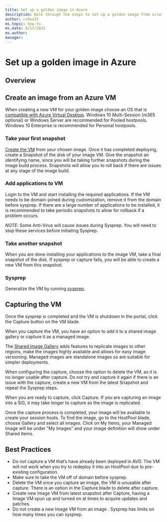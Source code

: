 ```yaml
---
title: Set up a golden image in Azure
description: Walk through the steps to set up a golden image from scratch in Azure.
author: cshea15
ms.topic: how-to
ms.date: 8/17/2021
ms.author: 
manager: 
---
```


# Set up a golden image in Azure

## Overview


## Create an image from an Azure VM

When creating a new VM for your golden image choose an OS that is [compatible with Azure Virtual Desktop](https://docs.microsoft.com/en-us/azure/virtual-desktop/overview#requirements).  Windows 10 Multi-Session (m365 optional) or Windows Server are recommended for Pooled hostpools. Windows 10 Enterprise is recommended for Personal hostpools. 

### Take your first snapshot
[Create the VM](https://docs.microsoft.com/en-us/azure/virtual-machines/windows/quick-create-portal) from your chosen image.  Once it has completed deploying, create a Snapshot of the disk of your image VM.  Give the snapshot an identifying name, since you will be taking further snapshots during the image build process. Snapshots will allow you to roll back if there are issues at any stage of the image build. 

### Add applications to VM
Login to the VM and start installing the required applications. If the VM needs to be domain-joined during customization, remove it from the domain before sysprep. If there are a large number of applications to be installed, it is recommended to take periodic snapshots to allow for rollback if a problem occurs.  

*NOTE*: Some Anti-Virus will cause issues during Sysprep. You will need to stop these services before initiating Sysprep.

### Take another snapshot
When you are done installing your applications to the image VM, take a final snapshot of the disk. If sysprep or capture fails, you will be able to create a new VM from this snapshot. 

### Sysprep
Generalize the VM by running [sysprep](https://docs.microsoft.com/en-us/azure/virtual-machines/generalize#windows). 

## Capturing the VM

Once the sysprep is completed and the VM is shutdown in the portal, click the Capture button on the VM blade. 

When you capture the VM, you have an option to add it to a shared image gallery or capture it as a managed image. 

The [Shared Image Gallery](https://docs.microsoft.com/en-us/azure/virtual-machines/shared-image-galleries) adds features to replicate images to other regions, make the images highly available and allows for easy image versioning.  Managed images are standalone images so are suitable for simpler deployments. 

When configuring the capture, choose the option to delete the VM, as it is no longer usable after capture. Do not try and capture it again if there is an issue with the capture, create a new VM from the latest Snapshot and repeat the Sysprep steps. 

When you are ready to capture, click Capture. If you are capturing an image into a SIG, it may take longer to capture as the image is replicated.  

Once the capture process is completed, your image will be available to create your session hosts.  To find the image, go to the HostPool blade, choose Gallery and select all images. Click on My Items, your Managed Image will be under "My Images" and your image definition will show under Shared Items. 

## Best Practices

- Do not capture a VM that’s have already been deployed in AVD. The VM will not work when you try to redeploy it into an HostPool due to pre-existing configuration. 
- Make sure to take the VM off of domain before sysprep. 
- Delete the VM once you capture an image, the VM is unusable after capture. There is an option in the Capture blade to delete after capture. 
- Create new Image VM from latest snapshot after Capture, having a Image VM spun up and turned on at times to acquire updates and patches. 
- Do not create a new Image VM from an image . Sysprep has limits on how many times you can sysprep. 
